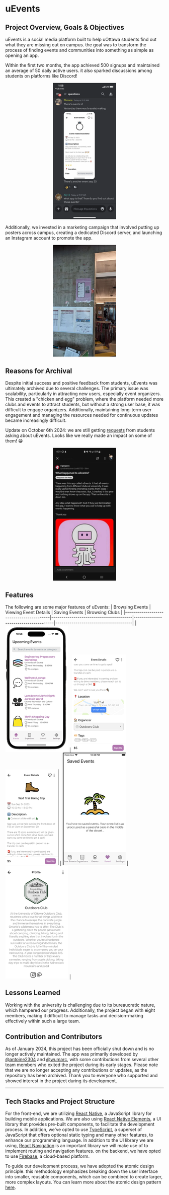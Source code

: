 # uEvents

## Project Overview, Goals & Objectives

uEvents is a social media platform built to help uOttawa students find out what they are missing out on campus. the goal was to transform the process of finding events and communities into something as simple as opening an app.

Within the first two months, the app achieved 500 signups and maintained an average of 50 daily active users. it also sparked discussions among students on platforms like Discord!

<div style="text-align: center;">
  <img src="./screenshots/screenshot4.png" width="200">
</div>

Additionally, we invested in a marketing campaign that involved putting up posters across campus, creating a dedicated Discord server, and launching an Instagram account to promote the app.

<div style="text-align: center;">
  <img src="./screenshots/screenshot5.png" width="200">
</div>

## Reasons for Archival

Despite initial success and positive feedback from students, uEvents was ultimately archived due to several challenges. The primary issue was scalability, particularly in attracting new users, especially event organizers. This created a "chicken and egg" problem, where the platform needed more clubs and events to attract students, but without a strong user base, it was difficult to engage organizers. Additionally, maintaining long-term user engagement and managing the resources needed for continuous updates became increasingly difficult.

Update on October 6th 2024: we are still getting [requests](https://www.reddit.com/r/geegees/comments/1flki7h/what_happened_to_uevents/?share_id=KDmCEgqUfy_8blDcUe_j2&utm_content=2&utm_medium=android_app&utm_name=androidcss&utm_source=share&utm_term=1) from students asking about uEvents. Looks like we really made an impact on some of them! 😁
<div style="text-align: center;">
  <img src="./screenshots/reddit.png" width="200">
</div>

## Features

The following are some major features of uEvents:
| Browsing Events | Viewing Event Details | Saving Events | Browsing Clubs |
|-----------------------------------------|----------------------------------------|--------------------------------------|--------------------------------------|
| <img src="./screenshots/screenshot1.png" width="200"> | <img src="./screenshots/screenshot7.png" width="170"> <img src="./screenshots/screenshot6.png" width="170"> | <img src="./screenshots/screenshot2.png" width="200"> | <img src="./screenshots/screenshot8.png" width="200"> |

## Lessons Learned

Working with the university is challenging due to its bureaucratic nature, which hampered our progress. Additionally, the project began with eight members, making it difficult to manage tasks and decision-making effectively within such a large team.

## Contribution and Contributors

As of January 2024, this project has been officially shut down and is no longer actively maintained. The app was primarily developed by [@antoine2304](https://github.com/antoine2304) and [@wumarc](https://github.com/wumarc), with some contributions from several other team members who exited the project during its early stages. Please note that we are no longer accepting any contributions or updates, as the repository has been archived. Thank you to everyone who supported and showed interest in the project during its development.

---

## Tech Stacks and Project Structure

For the front-end, we are utilizing [React Native](https://reactnative.dev/), a JavaScript library for building mobile applications. We are also using [React Native Elements](https://reactnativeelements.com/), a UI library that provides pre-built components, to facilitate the development process. In addition, we've opted to use [TypeScript](https://www.typescriptlang.org/), a superset of JavaScript that offers optional static typing and many other features, to enhance our programming language. In addition to the UI library we are using, [React Navigation](https://reactnavigation.org/) is an important library we will make use of to implement routing and navigation features. on the backend, we have opted to use [Firebase](https://firebase.google.com/), a cloud-based platform.

To guide our development process, we have adopted the atomic design principle. this methodology emphasizes breaking down the user interface into smaller, reusable components, which can be combined to create larger, more complex layouts. You can learn more about the atomic design pattern [here](https://xd.adobe.com/ideas/process/ui-design/atomic-design-principles-methodology-101/).
